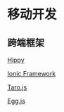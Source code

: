 # 移动开发

## 跨端框架

[Hippy](https://github.com/Tencent/Hippy)

[Ionic Framework](https://github.com/ionic-team/ionic-framework)

[Taro.js](https://taro.zone)

[Egg.js](https://www.eggjs.org)
